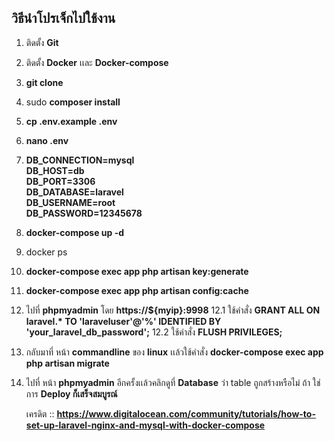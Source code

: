 ## วิธีนำโปรเจ็กไปใช้งาน

1.  ติดตั้ง <strong>Git</strong>
2.  ติดตั้ง <strong>Docker</strong> เเละ <strong>Docker-compose</strong>
3.  <strong>git clone</strong>
4.  sudo <strong>composer install</strong>
5.  <strong>cp .env.example .env</strong>
6.  <strong>nano .env</strong>
7.  <strong>DB_CONNECTION=mysql</strong><br>
    <strong>DB_HOST=db</strong><br>
    <strong>DB_PORT=3306</strong><br>
    <strong>DB_DATABASE=laravel</strong><br>
    <strong>DB_USERNAME=root</strong><br>
    <strong>DB_PASSWORD=12345678</strong><br>
8.  <strong>docker-compose up -d</strong>
9.  docker ps
10. <strong>docker-compose exec app php artisan key:generate</strong>
11. <strong>docker-compose exec app php artisan config:cache</strong>
12. ไปที่ <strong>phpmyadmin</strong> โดย <strong>https://\${myip}:9998</strong>
    12.1 ใช้คำสั่ง <strong>GRANT ALL ON laravel.\* TO 'laraveluser'@'%' IDENTIFIED BY 'your_laravel_db_password';</strong>
    12.2 ใช้คำสั่ง <strong>FLUSH PRIVILEGES;</strong>
13. กลับมาที่ หน้า <strong>commandline</strong> ของ <strong>linux</strong> เเล้วใช้คำสั่ง <strong>docker-compose exec app php artisan migrate</strong>
14. ไปที่ หน้า <strong>phpmyadmin</strong> อีกครั้งเเล้วคลิกดูที่ <strong>Database</strong> ว่า table ถูกสร้างหรือไม่ ถ้า ใช่ การ <strong>Deploy ก็เสร็จสมบูรณ์ </strong><br>

    เครดิต :: <strong><a href="https://www.digitalocean.com/community/tutorials/how-to-set-up-laravel-nginx-and-mysql-with-docker-compose"><a/>https://www.digitalocean.com/community/tutorials/how-to-set-up-laravel-nginx-and-mysql-with-docker-compose</a></strong>
